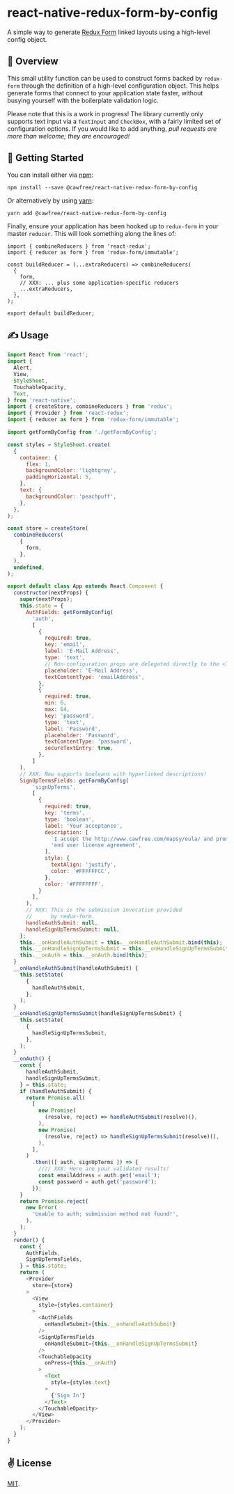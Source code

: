 # react-native-redux-form-by-config
A simple way to generate [Redux Form](https://redux-form.com/8.2.0/) linked layouts using a high-level config object.

## 🚡 Overview
This small utility function can be used to construct forms backed by `redux-form` through the definition of a high-level configuration object. This helps generate forms that connect to your application state faster, without busying yourself with the boilerplate validation logic.

Please note that this is a work in progress! The library currently only supports text input via a `TextInput` and `CheckBox`, with a fairly limited set of configuration options. If you would like to add anything, *pull requests are more than welcome; they are encouraged!*

## 🚀 Getting Started
You can install either via [npm](https://www.npmjs.com/package/@cawfree/react-native-redux-form-by-config):
```
npm install --save @cawfree/react-native-redux-form-by-config
```
Or alternatively by using [yarn](https://www.npmjs.com/package/@cawfree/react-native-redux-form-by-config):
```
yarn add @cawfree/react-native-redux-form-by-config
```
Finally, ensure your application has been hooked up to `redux-form` in your master `reducer`. This will look something along the lines of:

```
import { combineReducers } from 'react-redux';
import { reducer as form } from 'redux-form/immutable';

const buildReducer = (...extraReducers) => combineReducers(
  {
    form,
    // XXX: ... plus some application-specific reducers
    ...extraReducers,
  },
);

export default buildReducer;

```

## ✍️ Usage
```javascript
import React from 'react';
import {
  Alert,
  View,
  StyleSheet,
  TouchableOpacity,
  Text,
} from 'react-native';
import { createStore, combineReducers } from 'redux';
import { Provider } from 'react-redux';
import { reducer as form } from 'redux-form/immutable';

import getFormByConfig from './getFormByConfig';

const styles = StyleSheet.create(
  {
    container: {
      flex: 1,
      backgroundColor: 'lightgrey',
      paddingHorizontal: 5,
    },
    text: {
      backgroundColor: 'peachpuff',
    },
  },
);

const store = createStore(
  combineReducers(
    {
      form,
    },
  ),
  undefined,
);

export default class App extends React.Component {
  constructor(nextProps) {
    super(nextProps);
    this.state = {
      AuthFields: getFormByConfig(
        'auth',
        [
          {
            required: true,
            key: 'email',
            label: 'E-Mail Address',
            type: 'text',
            // Non-configuration props are delegated directly to the <TextInput/>.
            placeholder: 'E-Mail Address',
            textContentType: 'emailAddress',
          },
          {
            required: true,
            min: 6,
            max: 64,
            key: 'password',
            type: 'text',
            label: 'Password',
            placeholder: 'Password',
            textContentType: 'password',
            secureTextEntry: true,
          },
        ]
    ),
    // XXX: Now supports booleans with hyperlinked descriptions!
    SignUpTermsFields: getFormByConfig(
        'signUpTerms',
        [
          {
            required: true,
            key: 'terms',
            type: 'boolean',
            label: 'Your acceptance',
            description: [
              `I accept the http://www.cawfree.com/mapsy/eula/ and promise to be awesome to other users.`,
              'end user license agreement',
            ],
            style: {
              textAlign: 'justify',
              color: '#FFFFFFCC',
            },
            color: '#FFFFFFFF',
          }
        ],
      ),
      // XXX: This is the submission invocation provided
      //      by redux-form.
      handleAuthSubmit: null,
      handleSignUpTermsSubmit: null,
    };
    this.__onHandleAuthSubmit = this.__onHandleAuthSubmit.bind(this);
    this.__onHandleSignUpTermsSubmit = this.__onHandleSignUpTermsSubmit.bind(this);
    this.__onAuth = this.__onAuth.bind(this);
  }
  __onHandleAuthSubmit(handleAuthSubmit) {
    this.setState(
      {
        handleAuthSubmit,
      },
    );
  }
  __onHandleSignUpTermsSubmit(handleSignUpTermsSubmit) {
    this.setState(
      {
        handleSignUpTermsSubmit,
      },
    );
  }
  __onAuth() {
    const {
      handleAuthSubmit,
      handleSignUpTermsSubmit,
    } = this.state;
    if (handleAuthSubmit) {
      return Promise.all(
        [
          new Promise(
            (resolve, reject) => handleAuthSubmit(resolve)(),
          ),
          new Promise(
            (resolve, reject) => handleSignUpTermsSubmit(resolve)(),
          ),
        ],
      )
        .then(([ auth, signUpTerms ]) => {
          //// XXX: Here are your validated results!
          const emailAddress = auth.get('email');
          const password = auth.get('password');
        });
    }
    return Promise.reject(
      new Error(
        'Unable to auth; submission method not found!',
      ),
    );
  }
  render() {
    const {
      AuthFields,
      SignUpTermsFields,
    } = this.state;
    return (
      <Provider
        store={store}
      >
        <View
          style={styles.container}
        >
          <AuthFields
            onHandleSubmit={this.__onHandleAuthSubmit}
          />
          <SignUpTermsFields
            onHandleSubmit={this.__onHandleSignUpTermsSubmit}
          />
          <TouchableOpacity
            onPress={this.__onAuth}
          >
            <Text
              style={styles.text}
            >
              {'Sign In'}
            </Text>
          </TouchableOpacity>
        </View>
      </Provider>
    );
  }
}
```

## ✌️ License
[MIT](https://opensource.org/licenses/MIT).
